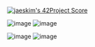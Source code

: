 [![jaeskim's 42Project Score](https://badge42.herokuapp.com/api/project/abouhlel/so_long)](https://github.com/JaeSeoKim/badge42)

![image](https://user-images.githubusercontent.com/81954460/139581593-d5c823ad-5de7-4d70-a8ca-2dc2cb03efc9.png)      ![image](https://user-images.githubusercontent.com/81954460/139581633-c58c26d6-c334-4ad0-ac53-bbc7859ed09b.png)

![image](https://user-images.githubusercontent.com/81954460/139581615-21204bc6-9cfc-4a75-9e1c-0e15c1559f1d.png) ![image](https://user-images.githubusercontent.com/81954460/139581664-5d8c3af4-39dc-42dd-a57e-2f4e015812c9.png)


